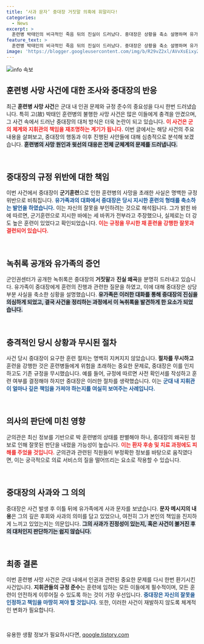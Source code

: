 ```yaml
---
title: ‘사과 문자’ 중대장 거짓말 의혹에 휘말리다!
categories:
  - News
excerpt: >
  훈련병 박태인의 비극적인 죽음 뒤의 진실이 드러났다. 중대장은 상황을 축소 설명하며 유가족을 기만했고, 군 규정을 무시한 훈련지시로 인해 그를 잃었다. 군인권센터의 녹취록 공개로 인해 사건의 파장이 커지고 있다.
feature_text: >
  훈련병 박태인의 비극적인 죽음 뒤의 진실이 드러났다. 중대장은 상황을 축소 설명하며 유가족을 기만했고, 군 규정을 무시한 훈련지시로 인해 그를 잃었다. 군인권센터의 녹취록 공개로 인해 사건의 파장이 커지고 있다.
image: 'https://blogger.googleusercontent.com/img/b/R29vZ2xl/AVvXsEixyZcFfHzMRdzZMjFBmAUKJYCLCGyLL1o632UiGVXcaFdKo_bkvkuCioo0uUKlGfBVcT3P84aROyZIXSBEx3Aw5nCQ3pTgDom1WDC4m8eifvWiAmWEEVb4x6G_l8C0QH225ldMjyaFvpxGEBGNO37VmDTDMHGhJPq73UglMfDca1-0aw/s1600/blogspot.png'
---
```


<p><img src="https://blogger.googleusercontent.com/img/b/R29vZ2xl/AVvXsEixyZcFfHzMRdzZMjFBmAUKJYCLCGyLL1o632UiGVXcaFdKo_bkvkuCioo0uUKlGfBVcT3P84aROyZIXSBEx3Aw5nCQ3pTgDom1WDC4m8eifvWiAmWEEVb4x6G_l8C0QH225ldMjyaFvpxGEBGNO37VmDTDMHGhJPq73UglMfDca1-0aw/s1600/blogspot.png" alt="info 속보" /></p>

<h2 data-ke-size="size26">훈련병 사망 사건에 대한 조사와 중대장의 반응</h2>

<p data-ke-size="size16">최근 <b>훈련병 사망 사건</b>은 군대 내 인권 문제와 규정 준수의 중요성을 다시 한번 드러냈습니다. 특히 고(故) 박태인 훈련병의 불행한 사망 사건은 많은 이들에게 충격을 안겼으며, 그 사건 속에서 드러난 중대장의 대처 방식은 더욱 논란이 되고 있습니다. <b><span style="color: #ee2323;">이 사건은 군의 체계와 지휘관의 책임을 재조명하는 계기가 됩니다.</span></b> 이번 글에서는 해당 사건의 주요 내용을 살펴보고, 중대장의 행동과 이후 진행된 사안들에 대해 심층적으로 분석해 보겠습니다. <b><span style="background-color: #21538527;">훈련병의 사망 원인과 윗선의 대응은 전체 군체계의 문제를 드러냅니다.</span></b></p>

<p data-ke-size="size16">&nbsp;</p>

<h2 data-ke-size="size26">중대장의 규정 위반에 대한 책임</h2>

<p data-ke-size="size16">이번 사건에서 중대장이 <b>군기훈련</b>으로 인한 훈련병의 사망을 초래한 사실은 명백한 규정 위반으로 비춰집니다. <b><span style="color: #1a5490;">유가족과의 대화에서 중대장은 당시 지시한 훈련의 형태를 축소하는 발언을 하였습니다.</span></b> 이는 자신의 잘못을 부인하려는 것으로 해석됩니다. 그가 밝힌 바에 따르면, 군기훈련으로 지시한 바에는 세 바퀴가 전부라고 주장했으나, 실제로는 더 강도 높은 훈련이 있었다고 확인되었습니다. <b><span style="color: #ee2323;">이는 규정을 무시한 채 훈련을 강행한 잘못과 결련되어 있습니다.</span></b></p>

<p data-ke-size="size16">&nbsp;</p>

<h2 data-ke-size="size26">녹취록 공개와 유가족의 증언</h2>

<p data-ke-size="size16">군인권센터가 공개한 녹취록은 중대장의 <b>거짓말</b>과 <b>진실 왜곡</b>을 분명히 드러내고 있습니다. 유가족이 중대장에게 훈련의 진행과 관련한 질문을 하였고, 이에 대해 중대장은 상당 부분 사실을 축소한 싱황을 설명했습니다.  <b><span style="background-color: #21538527;">유가족은 이러한 대화를 통해 중대장의 진심을 의심하게 되었고, 결국 사건을 정리하는 과정에서 이 녹취록을 발견하게 한 요소가 되었습니다.</span></b></p>

<p data-ke-size="size16">&nbsp;</p>

<h2 data-ke-size="size26">충격적인 당시 상황과 무시된 절차</h2>

<p data-ke-size="size16">사건 당시 중대장이 요구한 훈련 절차는 명백히 지켜지지 않았습니다. <b>절차를 무시하고</b> 훈련을 강행한 것은 훈련병들에게 위험을 초래하는 중요한 문제로, 중대장은 이를 인지하고도 기존 규정을 무시했습니다. 예를 들어, 규정에 따르면 사전 확인서를 작성하고 훈련 여부를 결정해야 하지만 중대장은 이러한 절차를 생략했습니다. 이는 <b><span style="color: #1a5490;">군대 내 지휘관이 얼마나 깊은 책임을 가져야 하는지를 여실히 보여주는 사례입니다.</span></b></p>

<p data-ke-size="size16">&nbsp;</p>

<h2 data-ke-size="size26">의사의 판단에 미친 영향</h2>

<p data-ke-size="size16">군의관은 최신 정보를 기반으로 박 훈련병의 상태를 판별해야 하나, 중대장의 왜곡된 정보로 인해 잘못된 판단을 내렸을 가능성이 높습니다. <b><span style="color: #ee2323;">이는 환자 후송 및 치료 과정에도 피해를 주었을 것입니다.</span></b> 군의관과 관련된 직원들이 부정확한 정보를 바탕으로 움직였다면, 이는 궁극적으로 의료 서비스의 질을 떨어뜨리는 요소로 작용할 수 있습니다.</p>

<p data-ke-size="size16">&nbsp;</p>

<h2 data-ke-size="size26">중대장의 사과와 그 의의</h2>

<p data-ke-size="size16">중대장은 사건 발생 후 이틀 뒤에 유가족에게 사과 문자를 보냈습니다. <b>문자 메시지의 내용</b>은 그의 깊은 후회와 사과의 의미를 담고 있었으나, 여전히 그가 본인의 책임을 진지하게 느끼고 있었는지는 의문입니다. <b><span style="background-color: #21538527;">그의 사과가 진정성이 있는지, 혹은 사건이 불거진 후의 대처인지 판단하기는 쉽지 않습니다.</span></b></p>

<p data-ke-size="size16">&nbsp;</p>

<h2 data-ke-size="size26">최종 결론</h2>

<p data-ke-size="size16">이번 훈련병 사망 사건은 군대 내에서 인권과 관련된 중요한 문제를 다시 한번 환기시킨 사건입니다. <b>지휘관들의 규정 준수</b>는 훈련에 임하는 모든 이들에게 필수적이며, 모든 훈련이 안전하게 이루어질 수 있도록 하는 것이 가장 우선입니다. <b><span style="color: #1a5490;">중대장은 자신의 잘못을 인정하고 책임을 마땅히 져야 할 것입니다.</span></b> 또한, 이러한 사건이 재발하지 않도록 체계적인 변화가 필요합니다.</p>

<p data-ke-size="size16">&nbsp;</p>
유용한 생활 정보가 필요하시다면, <a href="https://qoogle.tistory.com" rel="dofollow">qoogle.tistory.com</a>


